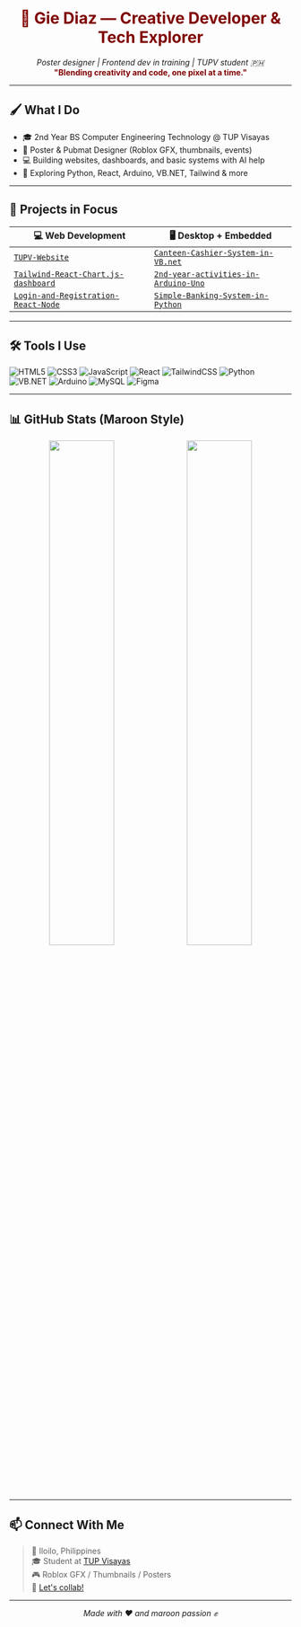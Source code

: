 <h1 align="center" style="color:#800000;">🎨 Gie Diaz — Creative Developer & Tech Explorer</h1>

<p align="center">
  <em>Poster designer | Frontend dev in training | TUPV student 🇵🇭</em><br>
  <strong style="color:#800000;">"Blending creativity and code, one pixel at a time."</strong>
</p>

---

## 🖌️ What I Do

- 🎓 2nd Year BS Computer Engineering Technology @ TUP Visayas  
- 🎨 Poster & Pubmat Designer (Roblox GFX, thumbnails, events)  
- 💻 Building websites, dashboards, and basic systems with AI help  
- 🧠 Exploring Python, React, Arduino, VB.NET, Tailwind & more  

---

## 💼 Projects in Focus

| 💻 Web Development                        | 🖥️ Desktop + Embedded                     |
|------------------------------------------|-------------------------------------------|
| [`TUPV-Website`](https://github.com/12valor/TUPV-Website)        | [`Canteen-Cashier-System-in-VB.net`](https://github.com/12valor/Canteen-Cashier-System-in-VB.net) |
| [`Tailwind-React-Chart.js-dashboard`](https://github.com/12valor/Tailwind-React-Chart.js-dashboard-practice) | [`2nd-year-activities-in-Arduino-Uno`](https://github.com/12valor/2nd-year-activities-in-Arduino-Uno) |
| [`Login-and-Registration-React-Node`](https://github.com/12valor/Login-and-Registration-using-React-Node-MySQL-) | [`Simple-Banking-System-in-Python`](https://github.com/12valor/Simple-Banking-System-in-Python) |

---

## 🛠️ Tools I Use

![HTML5](https://img.shields.io/badge/-HTML5-800000?style=flat&logo=html5&logoColor=white)
![CSS3](https://img.shields.io/badge/-CSS3-800000?style=flat&logo=css3&logoColor=white)
![JavaScript](https://img.shields.io/badge/-JavaScript-800000?style=flat&logo=javascript&logoColor=white)
![React](https://img.shields.io/badge/-React-800000?style=flat&logo=react&logoColor=white)
![TailwindCSS](https://img.shields.io/badge/-Tailwind-800000?style=flat&logo=tailwind-css&logoColor=white)
![Python](https://img.shields.io/badge/-Python-800000?style=flat&logo=python&logoColor=white)
![VB.NET](https://img.shields.io/badge/-VB.NET-800000?style=flat&logo=dotnet&logoColor=white)
![Arduino](https://img.shields.io/badge/-Arduino-800000?style=flat&logo=arduino&logoColor=white)
![MySQL](https://img.shields.io/badge/-MySQL-800000?style=flat&logo=mysql&logoColor=white)
![Figma](https://img.shields.io/badge/-Figma-800000?style=flat&logo=figma&logoColor=white)

---

## 📊 GitHub Stats (Maroon Style)

<p align="center">
  <img src="https://github-readme-stats.vercel.app/api?username=12valor&show_icons=true&theme=maroongold&hide=stars&bg_color=ffffff&title_color=800000&icon_color=800000&text_color=444" width="48%">
  <img src="https://github-readme-stats.vercel.app/api/top-langs/?username=12valor&layout=compact&theme=maroongold&bg_color=ffffff&title_color=800000&text_color=444" width="48%">
</p>

---

## 📫 Connect With Me

> 📍 Iloilo, Philippines  
> 🎓 Student at [TUP Visayas](https://www.tup.edu.ph/)  
> 🎮 Roblox GFX / Thumbnails / Posters  
> 📨 [Let's collab!](mailto:evangelista.agdiaz@gmail.com)

---

<p align="center"><em>Made with ❤️ and maroon passion ✊</em></p>
